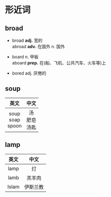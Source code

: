 # 形近词

## broad

- broad **adj.** 宽的  
    abroad **adv.** 在国外  n. 国外

- board n. 甲板  
    aboard **prep.** 在(船、飞机、公共汽车、火车等)上

- bored adj. 厌倦的

## soup

| 英文 | 中文 |
| :---: | :---: |
| soup<br>soap<br>spoon | 汤<br>肥皂<br>汤匙 |

## lamp

| 英文 | 中文 |
| :---: | :---: |
| lamp | 灯 |
| lamb | 羔羊肉 |
| Islam | 伊斯兰教 |